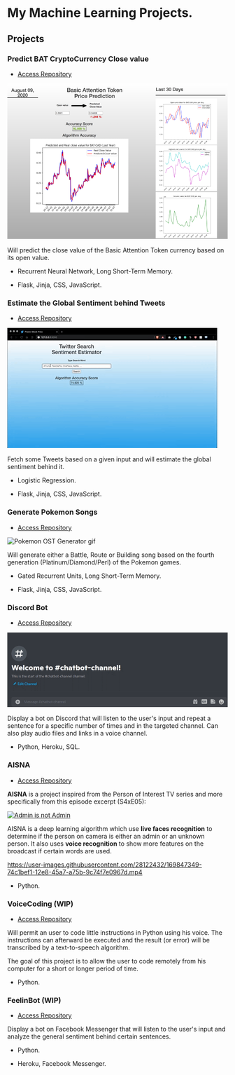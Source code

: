 # My Machine Learning Projects.

## Projects

### Predict BAT CryptoCurrency Close value

* [Access Repository](https://github.com/Scylidose/ml-projects/tree/master/Predict_Stock_Prices)  

![CryptoCurrency png](img/crypto_bat-img.png)  

Will predict the close value of the Basic Attention Token currency based on its open value.

- Recurrent Neural Network, Long Short-Term Memory.  

- Flask, Jinja, CSS, JavaScript.

### Estimate the Global Sentiment behind Tweets

* [Access Repository](https://github.com/Scylidose/ml-projects/tree/master/Sentiment_Estimator)  

![Sentiment Estimator gif](img/estimation-gif.gif)

Fetch some Tweets based on a given input and will estimate the global sentiment behind it.

- Logistic Regression.  

- Flask, Jinja, CSS, JavaScript.

### Generate Pokemon Songs

* [Access Repository](https://github.com/Scylidose/ml-projects/tree/master/Generate_Music) 

![Pokemon OST Generator gif](img/pokemon-ost-gen.gif)

Will generate either a Battle, Route or Building song based on the fourth generation (Platinum/Diamond/Perl) of the Pokemon games.

- Gated Recurrent Units, Long Short-Term Memory.

- Flask, Jinja, CSS, JavaScript.

### Discord Bot

* [Access Repository](https://github.com/Scylidose/ml-projects/tree/master/Discord_Bot) 

![Discord Bot gif](img/discord-bot.gif)

Display a bot on Discord that will listen to the user's input and repeat a sentence for a specific number of times and in the targeted channel. Can also play audio files and links in a voice channel.

- Python, Heroku, SQL.

### AISNA

* [Access Repository](https://github.com/Scylidose/AISNA) 

**AISNA** is a project inspired from the Person of Interest TV series and more specifically from this episode excerpt (S4xE05):  

[![Admin is not Admin](http://img.youtube.com/vi/nhWe2nf24ag/0.jpg)](http://www.youtube.com/watch?v=nhWe2nf24ag "Person of Interest - Admin is not Admin")

AISNA is a deep learning algorithm which use **live faces recognition** to determine if the person on camera is either an admin or an unknown person. It also uses **voice recognition** to show more features on the broadcast if certain words are used.

https://user-images.githubusercontent.com/28122432/169847349-74c1bef1-12e8-45a7-a75b-9c74f7e0967d.mp4

- Python.

### VoiceCoding (WIP)

* [Access Repository](https://github.com/Scylidose/VoiceCoding) 

Will permit an user to code little instructions in Python using his voice. The instructions can afterward be executed and the result (or error) will be transcribed by a text-to-speech algorithm. 

The goal of this project is to allow the user to code remotely from his computer for a short or longer period of time.

- Python.

### FeelinBot (WIP)

* [Access Repository](https://github.com/Scylidose/ml-projects/tree/master/FeelinBot) 


Display a bot on Facebook Messenger that will listen to the user's input and analyze the general sentiment behind certain sentences.

- Python.

- Heroku, Facebook Messenger.
